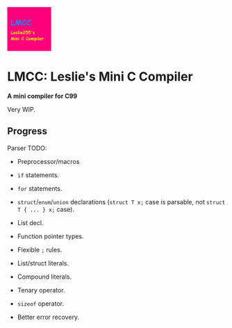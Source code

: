 <img src="lmcc_logo.png" width="20%">

# LMCC: Leslie's Mini C Compiler

**A mini compiler for C99**

Very WIP.

## Progress

Parser TODO:
- Preprocessor/macros
- `if` statements.
- `for` statements.
- `struct`/`enum`/`union` declarations (`struct T x;` case is parsable, not `struct T { ... } x;` case).
- List decl.
- Function pointer types.
- Flexible `;` rules.
- List/struct literals.
- Compound literals.
- Tenary operator.
- `sizeof` operator.

- Better error recovery.
